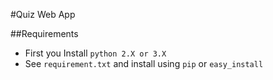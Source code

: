 #Quiz Web App


##Requirements

* First you Install `python 2.X or 3.X`  
* See `requirement.txt` and install using `pip` or `easy_install`






